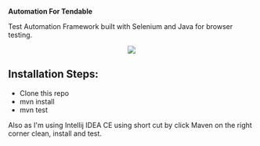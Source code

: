 **Automation For Tendable**

Test Automation Framework built with Selenium and Java for browser testing.

<p align="center">
  <kbd>
    <img src="DemoExecution.gif"></img>
  </kbd>
</p>

    
## Installation Steps:
* Clone this repo
* mvn install
* mvn test

Also as I'm using Intellij IDEA CE using short cut by click Maven on the right corner clean, install and test.
